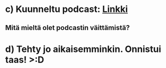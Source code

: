 















# c) Kuunneltu podcast: [Linkki](https://www.arter.fi/podcast/laatulopinat-podcast-tietoturvallisuus-ohjelmistokehityksessa-tarkastele-kokonaisuutta-ja-hyodynna-viitekehykset/)
   ## Mitä mieltä olet podcastin väittämistä?



# d) Tehty jo aikaisemminkin. Onnistui taas! >:D
